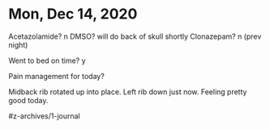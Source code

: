 # Mon, Dec 14, 2020
Acetazolamide? n
DMSO? will do back of skull shortly
Clonazepam? n
(prev night)

Went to bed on time? y

Pain management for today? 

Midback rib rotated up into place. Left rib down just now. Feeling pretty good today.


#z-archives/1-journal